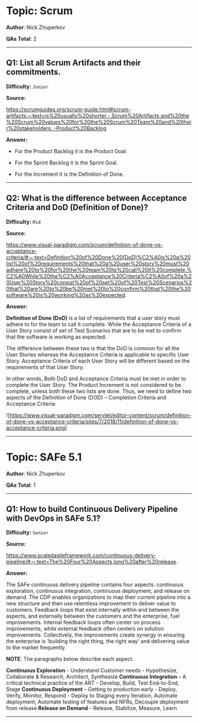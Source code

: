 # Topic: Scrum

**Author**: Nick Zhuperkov

**QAs Total**: 2

---

## Q1: List all Scrum Artifacts and their commitments.

**Difficulty:** `Junior`

**Source:**

https://scrumguides.org/scrum-guide.html#scrum-artifacts:~:text=is%20usually%20shorter.-,Scrum%20Artifacts,and%20the%20Scrum%20values%20for%20the%20Scrum%20Team%20and%20their%20stakeholders.,-Product%20Backlog

**Answer:**

* For the Product Backlog it is the Product Goal.

* For the Sprint Backlog it is the Sprint Goal.

* For the Increment it is the Definition of Done.

---

## Q2: What is the difference between Acceptance Criteria and DoD (Definition of Done)?

**Difficulty:** `Mid`

**Source:**

https://www.visual-paradigm.com/scrum/definition-of-done-vs-acceptance-criteria/#:~:text=Definition%20of%20Done%20(DoD)%C2%A0is%20a%20list%20of%20requirements%20that%20a%20user%20story%20must%20adhere%20to%20for%20the%20team%20to%20call%20it%20complete.%C2%A0While%20the%C2%A0Acceptance%20Criteria%C2%A0of%20a%20User%20Story%20consist%20of%20set%20of%20Test%20Scenarios%20that%20are%20to%20be%20met%20to%20confirm%20that%20the%20software%20is%20working%20as%20expected.

**Answer:**

**Definition of Done (DoD)** is a list of requirements that a user story must adhere to for the team to call it complete. While the Acceptance Criteria of a User Story consist of set of Test Scenarios that are to be met to confirm that the software is working as expected.

The difference between these two is that the DoD is common for all the User Stories whereas the Acceptance Criteria is applicable to specific User Story. Acceptance Criteria of each User Story will be different based on the requirements of that User Story.

In other words, Both DoD and Acceptance Criteria must be met in order to complete the User Story.  The Product Increment is not considered to be complete, unless both these two lists are done. Thus, we need to define two aspects of the Definition of Done (DOD) – Completion Criteria and Acceptance Criteria:

![https://www.visual-paradigm.com/servlet/editor-content/scrum/definition-of-done-vs-acceptance-criteria/sites/7/2018/11/definition-of-done-vs-acceptance-criteria.png]

---

# Topic: SAFe 5.1

**Author**: Nick Zhuperkov

**QAs Total**: 1

---

## Q1: How to build Continuous Delivery Pipeline with DevOps in SAFe 5.1?

**Difficulty:** `Senior`

**Source:**

https://www.scaledagileframework.com/continuous-delivery-pipeline/#:~:text=The%20Four%20Aspects,long%20after%20release.

**Answer:**

The SAFe continuous delivery pipeline contains four aspects: continuous exploration, continuous integration, continuous deployment, and release on demand. The CDP enables organizations to map their current pipeline into a new structure and then use relentless improvement to deliver value to customers. Feedback loops that exist internally within and between the aspects, and externally between the customers and the enterprise, fuel improvements. Internal feedback loops often center on process improvements, while external feedback often centers on solution improvements. Collectively, the improvements create synergy in ensuring the enterprise is ‘building the right thing, the right way’ and delivering value to the market frequently.

**NOTE**: The paragraphs below describe each aspect.

**Continuous Exploration** - Understand Customer needs - Hypothesize, Collaborate & Research, Architect, Synthesize
**Continuous Integration** – A critical technical practice of the ART - Develop, Build, Test End-to-End, Stage
**Continuous Deployment** – Getting to production early - Deploy, Verify, Monitor, Respond - Deploy to Staging every Iteration, Automate deployment, Automate testing of features and NFRs, Decouple deployment from release
**Release on Demand** - Release, Stabilize, Measure, Learn

---
